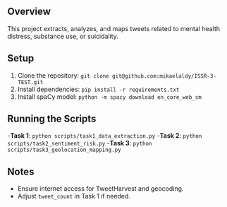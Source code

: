 ## Overview

This project extracts, analyzes, and maps tweets related to mental health distress, substance use, or suicidality.

## Setup

1. Clone the repository: `git clone git@github.com:mikaelaldy/ISSR-3-TEST.git`
2. Install dependencies: `pip install -r requirements.txt`
3. Install spaCy model: `python -m spacy download en_core_web_sm`

## Running the Scripts

-**Task 1**: `python scripts/task1_data_extraction.py`
-**Task 2**: `python scripts/task2_sentiment_risk.py`
-**Task 3**: `python scripts/task3_geolocation_mapping.py`

## Notes

- Ensure internet access for TweetHarvest and geocoding.
- Adjust `tweet_count` in Task 1 if needed.
